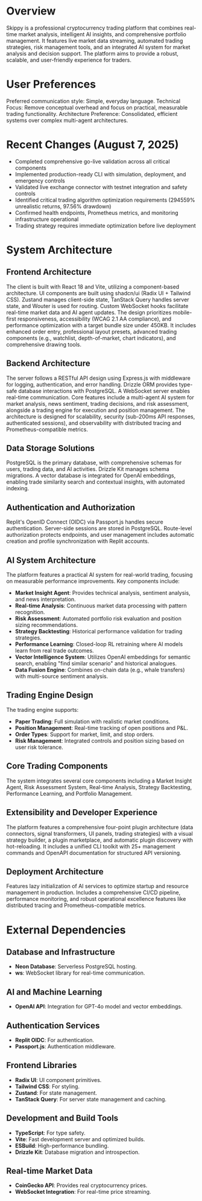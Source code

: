 # Overview
Skippy is a professional cryptocurrency trading platform that combines real-time market analysis, intelligent AI insights, and comprehensive portfolio management. It features live market data streaming, automated trading strategies, risk management tools, and an integrated AI system for market analysis and decision support. The platform aims to provide a robust, scalable, and user-friendly experience for traders.

# User Preferences
Preferred communication style: Simple, everyday language.
Technical Focus: Remove conceptual overhead and focus on practical, measurable trading functionality.
Architecture Preference: Consolidated, efficient systems over complex multi-agent architectures.

# Recent Changes (August 7, 2025)
- Completed comprehensive go-live validation across all critical components
- Implemented production-ready CLI with simulation, deployment, and emergency controls
- Validated live exchange connector with testnet integration and safety controls
- Identified critical trading algorithm optimization requirements (294559% unrealistic returns, 97.56% drawdown)
- Confirmed health endpoints, Prometheus metrics, and monitoring infrastructure operational
- Trading strategy requires immediate optimization before live deployment

# System Architecture

## Frontend Architecture
The client is built with React 18 and Vite, utilizing a component-based architecture. UI components are built using shadcn/ui (Radix UI + Tailwind CSS). Zustand manages client-side state, TanStack Query handles server state, and Wouter is used for routing. Custom WebSocket hooks facilitate real-time market data and AI agent updates. The design prioritizes mobile-first responsiveness, accessibility (WCAG 2.1 AA compliance), and performance optimization with a target bundle size under 450KB. It includes enhanced order entry, professional layout presets, advanced trading components (e.g., watchlist, depth-of-market, chart indicators), and comprehensive drawing tools.

## Backend Architecture
The server follows a RESTful API design using Express.js with middleware for logging, authentication, and error handling. Drizzle ORM provides type-safe database interactions with PostgreSQL. A WebSocket server enables real-time communication. Core features include a multi-agent AI system for market analysis, news sentiment, trading decisions, and risk assessment, alongside a trading engine for execution and position management. The architecture is designed for scalability, security (sub-200ms API responses, authenticated sessions), and observability with distributed tracing and Prometheus-compatible metrics.

## Data Storage Solutions
PostgreSQL is the primary database, with comprehensive schemas for users, trading data, and AI activities. Drizzle Kit manages schema migrations. A vector database is integrated for OpenAI embeddings, enabling trade similarity search and contextual insights, with automated indexing.

## Authentication and Authorization
Replit's OpenID Connect (OIDC) via Passport.js handles secure authentication. Server-side sessions are stored in PostgreSQL. Route-level authorization protects endpoints, and user management includes automatic creation and profile synchronization with Replit accounts.

## AI System Architecture
The platform features a practical AI system for real-world trading, focusing on measurable performance improvements. Key components include:
- **Market Insight Agent**: Provides technical analysis, sentiment analysis, and news interpretation.
- **Real-time Analysis**: Continuous market data processing with pattern recognition.
- **Risk Assessment**: Automated portfolio risk evaluation and position sizing recommendations.
- **Strategy Backtesting**: Historical performance validation for trading strategies.
- **Performance Learning**: Closed-loop RL retraining where AI models learn from real trade outcomes.
- **Vector Intelligence System**: Utilizes OpenAI embeddings for semantic search, enabling "find similar scenario" and historical analogues.
- **Data Fusion Engine**: Combines on-chain data (e.g., whale transfers) with multi-source sentiment analysis.

## Trading Engine Design
The trading engine supports:
- **Paper Trading**: Full simulation with realistic market conditions.
- **Position Management**: Real-time tracking of open positions and P&L.
- **Order Types**: Support for market, limit, and stop orders.
- **Risk Management**: Integrated controls and position sizing based on user risk tolerance.

## Core Trading Components
The system integrates several core components including a Market Insight Agent, Risk Assessment System, Real-time Analysis, Strategy Backtesting, Performance Learning, and Portfolio Management.

## Extensibility and Developer Experience
The platform features a comprehensive four-point plugin architecture (data connectors, signal transformers, UI panels, trading strategies) with a visual strategy builder, a plugin marketplace, and automatic plugin discovery with hot-reloading. It includes a unified CLI toolkit with 25+ management commands and OpenAPI documentation for structured API versioning.

## Deployment Architecture
Features lazy initialization of AI services to optimize startup and resource management in production. Includes a comprehensive CI/CD pipeline, performance monitoring, and robust operational excellence features like distributed tracing and Prometheus-compatible metrics.

# External Dependencies

## Database and Infrastructure
- **Neon Database**: Serverless PostgreSQL hosting.
- **ws**: WebSocket library for real-time communication.

## AI and Machine Learning
- **OpenAI API**: Integration for GPT-4o model and vector embeddings.

## Authentication Services
- **Replit OIDC**: For authentication.
- **Passport.js**: Authentication middleware.

## Frontend Libraries
- **Radix UI**: UI component primitives.
- **Tailwind CSS**: For styling.
- **Zustand**: For state management.
- **TanStack Query**: For server state management and caching.

## Development and Build Tools
- **TypeScript**: For type safety.
- **Vite**: Fast development server and optimized builds.
- **ESBuild**: High-performance bundling.
- **Drizzle Kit**: Database migration and introspection.

## Real-time Market Data
- **CoinGecko API**: Provides real cryptocurrency prices.
- **WebSocket Integration**: For real-time price streaming.